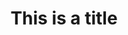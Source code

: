 ---
title: This is a title
description: >-
  This is a desc
slug: 
identifiant: 
image: 
resume:
  btitre: 
  note: 
  titre: 
i18nlanguage: fr
ordre: 1
draft: false
activemenu: projets
---